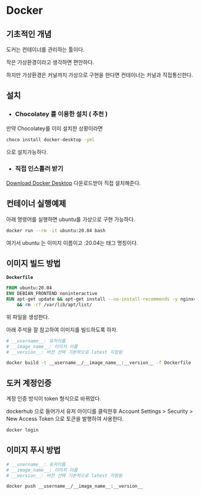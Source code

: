 # Docker

## 기초적인 개념

도커는 컨테이너를 관리하는 툴이다.

작은 가상환경이라고 생각하면 편안하다.

하지만 가상환경은 커널까지 가상으로 구현을 한다면 컨테이너는 커널과 직접통신한다.

## 설치

* ### Chocolatey 를 이용한 설치 \( 추천 \)

만약 Chocolatey를 이미 설치한 상황이라면

```bash
choco install docker-desktop -yml
```

으로 설치가능하다.

* ### 직접 인스톨러 받기

[Download Docker Desktop](https://desktop.docker.com/win/stable/Docker%20Desktop%20Installer.exe) 다운로드받아 직접 설치해준다.

## 컨테이너 실행예제

아래 명령어를 실행하면 ubuntu를 가상으로 구현 가능하다.

```bash
docker run --rm -it ubuntu:20.04 bash
```

여기서 ubuntu 는 이미지 이름이고 :20.04는 태그 명칭이다.

## 이미지 빌드 방법

**`Dockerfile`**

```Dockerfile
FROM ubuntu:20.04
ENV DEBIAN_FRONTEND noninteractive
RUN apt-get update && apt-get install --no-install-recommends -y nginx=1.18.0-0ubuntu1 \
    && rm -rf /var/lib/apt/list/
```

위 파일을 생성한다.

아래 주석을 잘 참고하여 이미지를 빌드하도록 하자.

```bash
# __username__: 유저이름
# __image_name__: 이미지 이름
# __version__: 버전 선택 기본적으로 latest 지정됨

docker build -t __username__/__image_name__:__version__ -f Dockerfile .
```

## 도커 계정인증

계정 인증 방식이 token 형식으로 바뀌었다.

dockerhub 으로 들어가서 유저 아이디를 클릭한후 Account Settings &gt; Security &gt; New Access Token 으로 토큰을 발행하여 사용한다.

```bash
docker login
```

## 이미지 푸시 방법

```bash
# __username__: 유저이름
# __image_name__: 이미지 이름
# __version__: 버전 선택 기본적으로 latest 지정됨

docker push __username__/__image_name__:__version__
```
